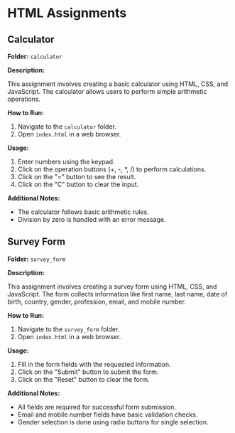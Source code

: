 # HTML Assignments

## Calculator

**Folder:** `calculator`

**Description:**

This assignment involves creating a basic calculator using HTML, CSS, and JavaScript. The calculator allows users to perform simple arithmetic operations.

**How to Run:**

1. Navigate to the `calculator` folder.
2. Open `index.html` in a web browser.

**Usage:**

1. Enter numbers using the keypad.
2. Click on the operation buttons (+, -, *, /) to perform calculations.
3. Click on the "=" button to see the result.
4. Click on the "C" button to clear the input.

**Additional Notes:**

- The calculator follows basic arithmetic rules.
- Division by zero is handled with an error message.

## Survey Form

**Folder:** `survey_form`

**Description:**

This assignment involves creating a survey form using HTML, CSS, and JavaScript. The form collects information like first name, last name, date of birth, country, gender, profession, email, and mobile number.

**How to Run:**

1. Navigate to the `survey_form` folder.
2. Open `index.html` in a web browser.

**Usage:**

1. Fill in the form fields with the requested information.
2. Click on the "Submit" button to submit the form.
3. Click on the "Reset" button to clear the form.

**Additional Notes:**

- All fields are required for successful form submission.
- Email and mobile number fields have basic validation checks.
- Gender selection is done using radio buttons for single selection.
